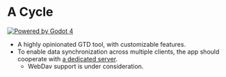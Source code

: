 # A Cycle

[![Powered by Godot 4](https://img.shields.io/badge/Godot-v4.0.alpha15.official-blue)](https://godotengine.org/)

- A highly opinionated GTD tool, with customizable features.
- To enable data synchronization across multiple clients, the app should cooperate with [a dedicated server](https://github.com/lightyears1998/a-cycle-server).
  - WebDav support is under consideration.
